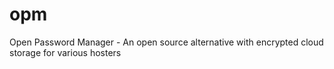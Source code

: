 # opm
Open Password Manager - An open source alternative with encrypted cloud storage for various hosters

